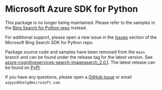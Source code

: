 # Microsoft Azure SDK for Python

This package is no longer being maintained. Please refer to the samples in the [Bing Search for Python repo](https://github.com/microsoft/bing-search-sdk-for-python/tree/main) instead.

For additional support, please open a new issue in the [Issues](https://github.com/microsoft/bing-search-sdk-for-python/issues) section of the Microsoft Bing Search SDK for Python repo.

Package source code and samples have been removed from the `main` branch and can be found under the release tag for the latest version. See [azure-cognitiveservices-search-imagesearch_2.0.1](https://github.com/Azure/azure-sdk-for-python/tree/azure-cognitiveservices-search-imagesearch_2.0.1/sdk/cognitiveservices/azure-cognitiveservices-search-imagesearch). The latest release can be found on [PyPI](https://pypi.org/project/azure-cognitiveservices-search-imagesearch/).

If you have any questions, please open a [GitHub Issue](https://github.com/Azure/azure-sdk-for-python/issues) or email `azpysdkhelp@microsoft.com`.